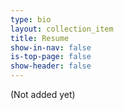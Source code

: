 ```yaml
---
type: bio
layout: collection_item
title: Resume
show-in-nav: false
is-top-page: false
show-header: false
---
```

(Not added yet)